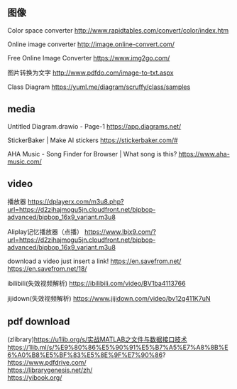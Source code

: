## 图像
Color space converter 
http://www.rapidtables.com/convert/color/index.htm

Online image converter 
http://image.online-convert.com/

Free Online Image Converter 
https://www.img2go.com/

图片转换为文字 
http://www.pdfdo.com/image-to-txt.aspx

Class Diagram 
https://yuml.me/diagram/scruffy/class/samples


## media
Untitled Diagram.drawio - Page-1
https://app.diagrams.net/  

StickerBaker | Make AI stickers
https://stickerbaker.com/#  

AHA Music - Song Finder for Browser | What song is this?
https://www.aha-music.com/  

## video
播放器
https://dplayerx.com/m3u8.php?url=https://d2zihajmogu5jn.cloudfront.net/bipbop-advanced/bipbop_16x9_variant.m3u8  

Aliplay记忆播放器（点播）
https://www.lbjx9.com/?url=https://d2zihajmogu5jn.cloudfront.net/bipbop-advanced/bipbop_16x9_variant.m3u8  

download a video just insert a link! 
https://en.savefrom.net/ 
https://en.savefrom.net/18/

ibilibili(失效视频解析)
https://ibilibili.com/video/BV1ba4113766

jijidown(失效视频解析)
https://www.jijidown.com/video/bv12g411K7uN

## pdf download
(zlibrary)https://u1lib.org/s/实战MATLAB之文件与数据接口技术  
https://1lib.ml/s/%E9%80%86%E5%90%91%E5%B7%A5%E7%A8%8B%E6%A0%B8%E5%BF%83%E5%8E%9F%E7%90%86?  
https://www.pdfdrive.com/  
https://librarygenesis.net/zh/  
https://yibook.org/
